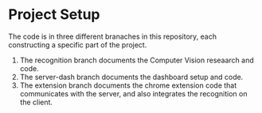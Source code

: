 <h1>Project Setup</h1>

The code is in three different branaches in this repository, each constructing a specific part of the project.

<ol>
<li>
    The recognition branch documents the Computer Vision reseaarch and code.
</li>

<li>
    The server-dash branch documents the dashboard setup and code.
</li>

<li>
    The extension branch documents the chrome extension code that communicates with the server, and also integrates the recognition on the client.
</li>
</ol>